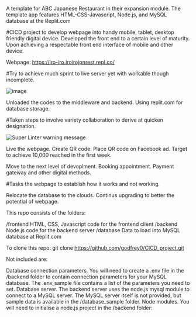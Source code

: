 A template for ABC Japanese Restaurant in their expansion module. 
The template app features HTML-CSS-Javascript, Node.js, and MySQL database at the Replit.com

#CICD project to develop webpage into handy mobile, tablet, desktop friendly digital device.
Developed the front end to a certain level of maturity.
Upon achieving a respectable front end interface of mobile and other device.

Webpage:
https://iro-iro.iroirojpnrest.repl.co/

#Try to achieve much sprint to live server yet with workable though incomplete.

![image](https://user-images.githubusercontent.com/80189918/124406991-5e6c4c80-dd75-11eb-8f01-a7f4cc02e7e3.png)


Unloaded the codes to the middleware and backend.
Using replit.com for database storage.

#Taken steps to involve variety collaboration to derive at quicken designation.

![Super Linter warning message](https://user-images.githubusercontent.com/80189918/124406873-16e5c080-dd75-11eb-9956-4a8b0e2dd18e.png)


Live the webpage.
Create QR code.
Place QR code on Facebook ad.
Target to achieve 10,000 reached in the first week.

Move to the next level of devoplment.
Booking appointment.
Payment gateway and other digital methods.

#Tasks the webpage to establish how it works and not working.

Relocate the database to the clouds.
Continus upgrading to better the potential of webpage.

This repo consists of the folders:

/frontend         HTML, CSS, Javascript code for the frontend client
/backend          Node.js code for the backend server
/database         Data to load into MySQL database at Replit.com

To clone this repo:
                  git clone https://github.com/godfrey0/CICD_project.git
                  
Not included are:

Database connection parameters. You will need to create a .env file in the /backend folder to contain connection parameters for your MySQL database. The .env_sample file contains a list of the parameters you need to set.
Database server. The backend server uses the node.js mysql module to connect to a MySQL server. The MySQL server itself is not provided, but sample data is available in the /database_sample folder.
Node modules. You will need to initialise a node.js project in the /backend folder:

